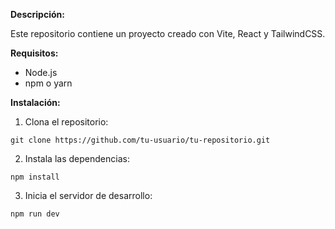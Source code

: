 **Descripción:**

Este repositorio contiene un proyecto creado con Vite, React y TailwindCSS.

**Requisitos:**

-   Node.js
-   npm o yarn

**Instalación:**

1.  Clona el repositorio:

```
git clone https://github.com/tu-usuario/tu-repositorio.git

```

2.  Instala las dependencias:

```
npm install

```

3.  Inicia el servidor de desarrollo:

```
npm run dev
